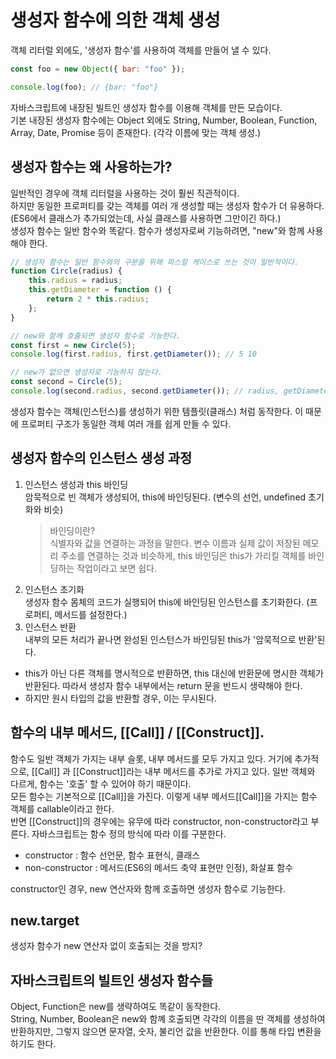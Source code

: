 # 생성자 함수에 의한 객체 생성

객체 리터럴 외에도, '생성자 함수'를 사용하여 객체를 만들어 낼 수 있다.

```js
const foo = new Object({ bar: "foo" });

console.log(foo); // {bar: "foo"}
```

자바스크립트에 내장된 빌트인 생성자 함수를 이용해 객체를 만든 모습이다.  
기본 내장된 생성자 함수에는 Object 외에도 String, Number, Boolean, Function, Array, Date, Promise 등이 존재한다. (각각 이름에 맞는 객체 생성.)

## 생성자 함수는 왜 사용하는가?

일반적인 경우에 객체 리터럴을 사용하는 것이 훨씬 직관적이다.  
하지만 동일한 프로퍼티를 갖는 객체를 여러 개 생성할 때는 생성자 함수가 더 유용하다. (ES6에서 클래스가 추가되었는데, 사실 클래스를 사용하면 그만이긴 하다.)  
생성자 함수는 일반 함수와 똑같다. 함수가 생성자로써 기능하려면, "new"와 함께 사용해야 한다.

```js
// 생성자 함수는 일반 함수와의 구분을 위해 파스칼 케이스로 쓰는 것이 일반적이다.
function Circle(radius) {
	this.radius = radius;
	this.getDiameter = function () {
		return 2 * this.radius;
	};
}

// new와 함께 호출되면 생성자 함수로 기능한다.
const first = new Circle(5);
console.log(first.radius, first.getDiameter()); // 5 10

// new가 없으면 생성자로 기능하지 않는다.
const second = Circle(5);
console.log(second.radius, second.getDiameter()); // radius, getDiameter는 undefined.(cannot read properties)
```

생성자 함수는 객체(인스턴스)를 생성하기 위한 템플릿(클래스) 처럼 동작한다. 이 때문에 프로퍼티 구조가 동일한 객체 여러 개를 쉽게 만들 수 있다.

## 생성자 함수의 인스턴스 생성 과정

1. 인스턴스 생성과 this 바인딩  
   암묵적으로 빈 객체가 생성되어, this에 바인딩된다. (변수의 선언, undefined 초기화와 비슷)
   > 바인딩이란?  
   > 식별자와 값을 연결하는 과정을 말한다. 변수 이름과 실제 값이 저장된 메모리 주소를 연결하는 것과 비슷하게, this 바인딩은 this가 가리킬 객체를 바인딩하는 작업이라고 보면 쉽다.
2. 인스턴스 초기화  
   생성자 함수 몸체의 코드가 실행되어 this에 바인딩된 인스턴스를 초기화한다. (프로퍼티, 메서드를 설정한다.)
3. 인스턴스 반환  
   내부의 모든 처리가 끝나면 완성된 인스턴스가 바인딩된 this가 '암묵적으로 반환'된다.

- this가 아닌 다른 객체를 명시적으로 반환하면, this 대신에 반환문에 명시한 객체가 반환된다. 따라서 생성자 함수 내부에서는 return 문을 반드시 생략해야 한다.
- 하지만 원시 타입의 값을 반환할 경우, 이는 무시된다.

## 함수의 내부 메서드, [[Call]] / [[Construct]].

함수도 일반 객체가 가지는 내부 슬롯, 내부 메서드를 모두 가지고 있다. 거기에 추가적으로, [[Call]] 과 [[Construct]]라는 내부 메서드를 추가로 가지고 있다. 일반 객체와 다르게, 함수는 '호출' 할 수 있어야 하기 때문이다.  
모든 함수는 기본적으로 [[Call]]을 가진다. 이렇게 내부 메서드[[Call]]을 가지는 함수 객체를 callable이라고 한다.  
반면 [[Construct]]의 경우에는 유무에 따라 constructor, non-constructor라고 부른다. 자바스크립트는 함수 정의 방식에 따라 이를 구분한다.

- constructor : 함수 선언문, 함수 표현식, 클래스
- non-constructor : 메서드(ES6의 메서드 축약 표현만 인정), 화살표 함수

constructor인 경우, new 연산자와 함께 호출하면 생성자 함수로 기능한다.

## new.target

생성자 함수가 new 연산자 없이 호출되는 것을 방지?

## 자바스크립트의 빌트인 생성자 함수들

Object, Function은 new를 생략하여도 똑같이 동작한다.  
String, Number, Boolean은 new와 함꼐 호출되면 각각의 이름을 딴 객체를 생성하여 반환하지만, 그렇지 않으면 문자열, 숫자, 불리언 값을 반환한다. 이를 통해 타입 변환을 하기도 한다.
